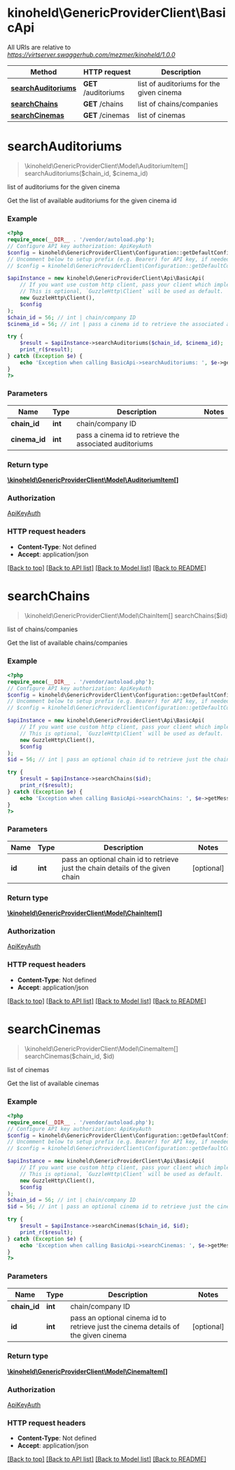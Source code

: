 # kinoheld\GenericProviderClient\BasicApi

All URIs are relative to *https://virtserver.swaggerhub.com/mezmer/kinoheld/1.0.0*

Method | HTTP request | Description
------------- | ------------- | -------------
[**searchAuditoriums**](BasicApi.md#searchAuditoriums) | **GET** /auditoriums | list of auditoriums for the given cinema
[**searchChains**](BasicApi.md#searchChains) | **GET** /chains | list of chains/companies
[**searchCinemas**](BasicApi.md#searchCinemas) | **GET** /cinemas | list of cinemas

# **searchAuditoriums**
> \kinoheld\GenericProviderClient\Model\AuditoriumItem[] searchAuditoriums($chain_id, $cinema_id)

list of auditoriums for the given cinema

Get the list of available auditoriums for the given cinema id

### Example
```php
<?php
require_once(__DIR__ . '/vendor/autoload.php');
// Configure API key authorization: ApiKeyAuth
$config = kinoheld\GenericProviderClient\Configuration::getDefaultConfiguration()->setApiKey('apiKey', 'YOUR_API_KEY');
// Uncomment below to setup prefix (e.g. Bearer) for API key, if needed
// $config = kinoheld\GenericProviderClient\Configuration::getDefaultConfiguration()->setApiKeyPrefix('apiKey', 'Bearer');

$apiInstance = new kinoheld\GenericProviderClient\Api\BasicApi(
    // If you want use custom http client, pass your client which implements `GuzzleHttp\ClientInterface`.
    // This is optional, `GuzzleHttp\Client` will be used as default.
    new GuzzleHttp\Client(),
    $config
);
$chain_id = 56; // int | chain/company ID
$cinema_id = 56; // int | pass a cinema id to retrieve the associated auditoriums

try {
    $result = $apiInstance->searchAuditoriums($chain_id, $cinema_id);
    print_r($result);
} catch (Exception $e) {
    echo 'Exception when calling BasicApi->searchAuditoriums: ', $e->getMessage(), PHP_EOL;
}
?>
```

### Parameters

Name | Type | Description  | Notes
------------- | ------------- | ------------- | -------------
 **chain_id** | **int**| chain/company ID |
 **cinema_id** | **int**| pass a cinema id to retrieve the associated auditoriums |

### Return type

[**\kinoheld\GenericProviderClient\Model\AuditoriumItem[]**](../Model/AuditoriumItem.md)

### Authorization

[ApiKeyAuth](../../README.md#ApiKeyAuth)

### HTTP request headers

 - **Content-Type**: Not defined
 - **Accept**: application/json

[[Back to top]](#) [[Back to API list]](../../README.md#documentation-for-api-endpoints) [[Back to Model list]](../../README.md#documentation-for-models) [[Back to README]](../../README.md)

# **searchChains**
> \kinoheld\GenericProviderClient\Model\ChainItem[] searchChains($id)

list of chains/companies

Get the list of available chains/companies

### Example
```php
<?php
require_once(__DIR__ . '/vendor/autoload.php');
// Configure API key authorization: ApiKeyAuth
$config = kinoheld\GenericProviderClient\Configuration::getDefaultConfiguration()->setApiKey('apiKey', 'YOUR_API_KEY');
// Uncomment below to setup prefix (e.g. Bearer) for API key, if needed
// $config = kinoheld\GenericProviderClient\Configuration::getDefaultConfiguration()->setApiKeyPrefix('apiKey', 'Bearer');

$apiInstance = new kinoheld\GenericProviderClient\Api\BasicApi(
    // If you want use custom http client, pass your client which implements `GuzzleHttp\ClientInterface`.
    // This is optional, `GuzzleHttp\Client` will be used as default.
    new GuzzleHttp\Client(),
    $config
);
$id = 56; // int | pass an optional chain id to retrieve just the chain details of the given chain

try {
    $result = $apiInstance->searchChains($id);
    print_r($result);
} catch (Exception $e) {
    echo 'Exception when calling BasicApi->searchChains: ', $e->getMessage(), PHP_EOL;
}
?>
```

### Parameters

Name | Type | Description  | Notes
------------- | ------------- | ------------- | -------------
 **id** | **int**| pass an optional chain id to retrieve just the chain details of the given chain | [optional]

### Return type

[**\kinoheld\GenericProviderClient\Model\ChainItem[]**](../Model/ChainItem.md)

### Authorization

[ApiKeyAuth](../../README.md#ApiKeyAuth)

### HTTP request headers

 - **Content-Type**: Not defined
 - **Accept**: application/json

[[Back to top]](#) [[Back to API list]](../../README.md#documentation-for-api-endpoints) [[Back to Model list]](../../README.md#documentation-for-models) [[Back to README]](../../README.md)

# **searchCinemas**
> \kinoheld\GenericProviderClient\Model\CinemaItem[] searchCinemas($chain_id, $id)

list of cinemas

Get the list of available cinemas

### Example
```php
<?php
require_once(__DIR__ . '/vendor/autoload.php');
// Configure API key authorization: ApiKeyAuth
$config = kinoheld\GenericProviderClient\Configuration::getDefaultConfiguration()->setApiKey('apiKey', 'YOUR_API_KEY');
// Uncomment below to setup prefix (e.g. Bearer) for API key, if needed
// $config = kinoheld\GenericProviderClient\Configuration::getDefaultConfiguration()->setApiKeyPrefix('apiKey', 'Bearer');

$apiInstance = new kinoheld\GenericProviderClient\Api\BasicApi(
    // If you want use custom http client, pass your client which implements `GuzzleHttp\ClientInterface`.
    // This is optional, `GuzzleHttp\Client` will be used as default.
    new GuzzleHttp\Client(),
    $config
);
$chain_id = 56; // int | chain/company ID
$id = 56; // int | pass an optional cinema id to retrieve just the cinema details of the given cinema

try {
    $result = $apiInstance->searchCinemas($chain_id, $id);
    print_r($result);
} catch (Exception $e) {
    echo 'Exception when calling BasicApi->searchCinemas: ', $e->getMessage(), PHP_EOL;
}
?>
```

### Parameters

Name | Type | Description  | Notes
------------- | ------------- | ------------- | -------------
 **chain_id** | **int**| chain/company ID |
 **id** | **int**| pass an optional cinema id to retrieve just the cinema details of the given cinema | [optional]

### Return type

[**\kinoheld\GenericProviderClient\Model\CinemaItem[]**](../Model/CinemaItem.md)

### Authorization

[ApiKeyAuth](../../README.md#ApiKeyAuth)

### HTTP request headers

 - **Content-Type**: Not defined
 - **Accept**: application/json

[[Back to top]](#) [[Back to API list]](../../README.md#documentation-for-api-endpoints) [[Back to Model list]](../../README.md#documentation-for-models) [[Back to README]](../../README.md)

